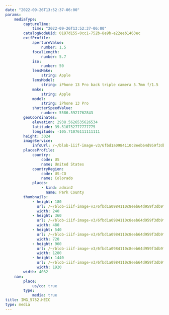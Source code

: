 ```yaml
---
date: "2022-09-26T13:52:37-06:00"
params:
    mediaType:
        captureTime:
            time: "2022-09-26T13:52:37-06:00"
        catalogNodeUid: 0197d155-0cc1-752b-8e9b-e22eeb1463ec
        exifProfile:
            apertureValue:
                number: 1.5
            focalLength:
                number: 5.7
            iso:
                number: 50
            lensMake:
                string: Apple
            lensModel:
                string: iPhone 13 Pro back triple camera 5.7mm f/1.5
            make:
                string: Apple
            model:
                string: iPhone 13 Pro
            shutterSpeedValue:
                number: 5586.5921762843
        geoCoordinates:
            elevation: 2938.5626535626534
            latitude: 39.510752777777775
            longitude: -105.71076111111111
        height: 3024
        imageService:
            infoUrl: /~/blob-iiif-image-v3/6fbd1a0984110c8eeb64d959f3db9f1d0d90367c26fe3c263c0a6c2055aef879/info.json
        placesProfile:
            country:
                code: US
                name: United States
            countryRegion:
                code: US-CO
                name: Colorado
            places:
                - kind: admin2
                  name: Park County
        thumbnails:
            - height: 180
              url: /~/blob-iiif-image-v3/6fbd1a0984110c8eeb64d959f3db9f1d0d90367c26fe3c263c0a6c2055aef879/full/240%2C180/0/default.jpg
              width: 240
            - height: 360
              url: /~/blob-iiif-image-v3/6fbd1a0984110c8eeb64d959f3db9f1d0d90367c26fe3c263c0a6c2055aef879/full/480%2C360/0/default.jpg
              width: 480
            - height: 540
              url: /~/blob-iiif-image-v3/6fbd1a0984110c8eeb64d959f3db9f1d0d90367c26fe3c263c0a6c2055aef879/full/720%2C540/0/default.jpg
              width: 720
            - height: 960
              url: /~/blob-iiif-image-v3/6fbd1a0984110c8eeb64d959f3db9f1d0d90367c26fe3c263c0a6c2055aef879/full/1280%2C960/0/default.jpg
              width: 1280
            - height: 1440
              url: /~/blob-iiif-image-v3/6fbd1a0984110c8eeb64d959f3db9f1d0d90367c26fe3c263c0a6c2055aef879/full/1920%2C1440/0/default.jpg
              width: 1920
        width: 4032
    nav:
        place:
            us/co: true
        type:
            media: true
title: IMG_5752.HEIC
type: media
---
```

